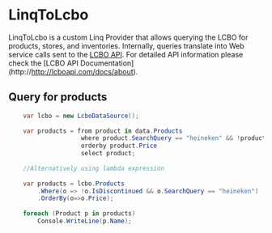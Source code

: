# LinqToLcbo

LinqToLcbo is a custom Linq Provider that allows querying the LCBO for products, stores, and inventories. Internally, queries translate into Web service calls sent to the [LCBO API](http://lcboapi.com). For detailed API information please check the [LCBO API Documentation] (http://http://lcboapi.com/docs/about).

## Query for products

```c#
	var lcbo = new LcboDataSource();
	
	var products = from product in data.Products
                    where product.SearchQuery == "heineken" && !product.IsDiscontinued
					orderby product.Price
                    select product;
	
	//Alternatively using lambda expression
	
	var products = lcbo.Products
		.Where(o => !o.IsDiscontinued && o.SearchQuery == "heineken")
		.OrderBy(o=>o.Price);
	
	foreach (Product p in products)
		Console.WriteLine(p.Name);
```